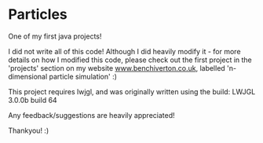 # Particles
One of my first java projects!

I did not write all of this code! Although I did heavily modify it - for more details on how I modified this code, please check out the first project in the 'projects' section on my website www.benchiverton.co.uk, labelled 'n-dimensional particle simulation' :)

This project requires lwjgl, and was originally written using the build: LWJGL 3.0.0b build 64

Any feedback/suggestions are heavily appreciated!

Thankyou! :)

